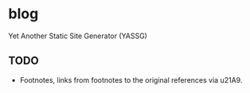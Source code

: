 # blog
Yet Another Static Site Generator (YASSG)

## TODO

 - Footnotes, links from footnotes to the original references via
   u21A9.
